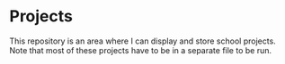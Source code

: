 # Projects

This repository is an area where I can display and store school projects.
Note that most of these projects have to be in a separate file to be run. 
